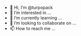 - 👋 Hi, I’m @turpopack
- 👀 I’m interested in ...
- 🌱 I’m currently learning ...
- 💞️ I’m looking to collaborate on ...
- 📫 How to reach me ...

<!---
turpopack/turpopack is a ✨ special ✨ repository because its `README.md` (this file) appears on your GitHub profile.
You can click the Preview link to take a look at your changes.
--->
